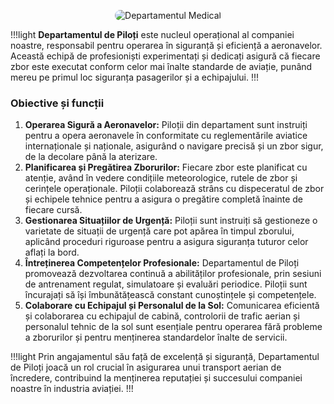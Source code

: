 <p align="center">
    <img src="/docs/imagini/pilot2.png" style="border-radius: 20px;" alt="Departamentul Medical">
</p>

!!!light
**Departamentul de Piloți** este nucleul operațional al companiei noastre, responsabil pentru operarea în siguranță și eficiență a aeronavelor. Această echipă de profesioniști experimentați și dedicați asigură că fiecare zbor este executat conform celor mai înalte standarde de aviație, punând mereu pe primul loc siguranța pasagerilor și a echipajului.
!!!

### Obiective și funcții
1. **Operarea Sigură a Aeronavelor:** Piloții din departament sunt instruiți pentru a opera aeronavele în conformitate cu reglementările aviatice internaționale și naționale, asigurând o navigare precisă și un zbor sigur, de la decolare până la aterizare.
2. **Planificarea și Pregătirea Zborurilor:** Fiecare zbor este planificat cu atenție, având în vedere condițiile meteorologice, rutele de zbor și cerințele operaționale. Piloții colaborează strâns cu dispeceratul de zbor și echipele tehnice pentru a asigura o pregătire completă înainte de fiecare cursă.
3. **Gestionarea Situațiilor de Urgență:** Piloții sunt instruiți să gestioneze o varietate de situații de urgență care pot apărea în timpul zborului, aplicând proceduri riguroase pentru a asigura siguranța tuturor celor aflați la bord.
4. **Întreținerea Competențelor Profesionale:** Departamentul de Piloți promovează dezvoltarea continuă a abilităților profesionale, prin sesiuni de antrenament regulat, simulatoare și evaluări periodice. Piloții sunt încurajați să își îmbunătățească constant cunoștințele și competențele.
5. **Colaborare cu Echipajul și Personalul de la Sol:** Comunicarea eficientă și colaborarea cu echipajul de cabină, controlorii de trafic aerian și personalul tehnic de la sol sunt esențiale pentru operarea fără probleme a zborurilor și pentru menținerea standardelor înalte de servicii.

!!!light
Prin angajamentul său față de excelență și siguranță, Departamentul de Piloți joacă un rol crucial în asigurarea unui transport aerian de încredere, contribuind la menținerea reputației și succesului companiei noastre în industria aviației.
!!!
